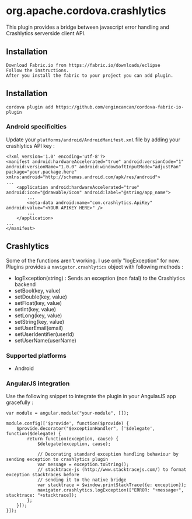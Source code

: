 # org.apache.cordova.crashlytics

This plugin provides a bridge between javascript error handling and Crashlytics serverside
client API.


## Installation

	Download Fabric.io from https://fabric.io/downloads/eclipse
	Follow the instructions.
	After you install the fabric to your project you can add plugin.

## Installation

    cordova plugin add https://github.com/engincancan/cordova-fabric-io-plugin

### Android specificities

Update your `platforms/android/AndroidManifest.xml` file by adding your crashlytics API key :

    <?xml version='1.0' encoding='utf-8'?>
    <manifest android:hardwareAccelerated="true" android:versionCode="1" android:versionName="1.0.0" android:windowSoftInputMode="adjustPan" package="your.package.here" xmlns:android="http://schemas.android.com/apk/res/android">
    ...
        <application android:hardwareAccelerated="true" android:icon="@drawable/icon" android:label="@string/app_name">
            ...
            <meta-data android:name="com.crashlytics.ApiKey" android:value="<YOUR APIKEY HERE>" />
            ...
        </application>
    ...
    </manifest>

## Crashlytics

Some of the functions aren't working. I use only "logException" for now.
Plugins provides a `navigator.crashlytics` object with following methods :
- logException(string) : Sends an exception (non fatal) to the Crashlytics backend
- setBool(key, value)
- setDouble(key, value)
- setFloat(key, value)
- setInt(key, value)
- setLong(key, value)
- setString(key, value)
- setUserEmail(email)
- setUserIdentifier(userId)
- setUserName(userName)


### Supported platforms

- Android

### AngularJS integration

Use the following snippet to integrate the plugin in your AngularJS app gracefully :

    var module = angular.module("your-module", []);

    module.config(['$provide', function($provide) {
        $provide.decorator("$exceptionHandler", ['$delegate', function($delegate) {
            return function(exception, cause) {
                $delegate(exception, cause);

                // Decorating standard exception handling behaviour by sending exception to crashlytics plugin
                var message = exception.toString();
                // stacktrace-js (http://www.stacktracejs.com/) to format exception stacktraces before
                // sending it to the native bridge
                var stacktrace = $window.printStackTrace({e: exception});
                navigator.crashlytics.logException(["ERROR: "+message+", stacktrace: "+stacktrace]);
            };
        }]);
    }]);

